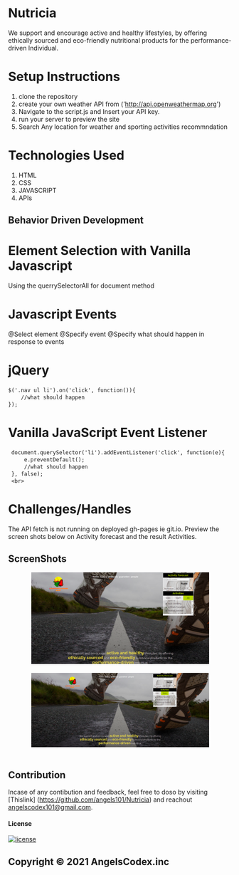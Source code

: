# Nutricia
We support and encourage active and healthy lifestyles, by offering ethically sourced and eco-friendly nutritional products for the performance-driven Individual.



#  Setup Instructions
1. clone the repository
2. create your own weather API from ('http://api.openweathermap.org')
3. Navigate to the script.js and Insert your API key.
4. run your server to preview the site
5. Search Any location for weather and sporting activities recommndation 

            
# Technologies Used
1. HTML
2. CSS 
3. JAVASCRIPT
4. APIs

            
## Behavior Driven Development

#  Element Selection with Vanilla Javascript

Using the querrySelectorAll for document method

# Javascript Events
 @Select element
 @Specify event
 @Specify what should happen in response to events

# jQuery
    $('.nav ul li').on('click', function()){
        //what should happen
    });
# Vanilla JavaScript Event Listener
     document.querySelector('li').addEventListener('click', function(e){
         e.preventDefault();
         //what should happen
     }, false);
     <br>
# Challenges/Handles
The API fetch is not running on deployed gh-pages ie git.io. Preview the screen shots below on Activity forecast and the result Activities. 
## ScreenShots

<div align="center">
    <img src="/images/shots/Activities.png" width="400px"</img> 
</div>

  <br/>
<div align="center">
    <img src="/images/shots/ActivityForecast.png" width="400px"</img> 
</div>

<br/>

## Contribution
Incase of any contibution and feedback, feel free to doso by visiting [Thislink] (https://github.com/angels101/Nutricia) and reachout angelscodex101@gmail.com.
                      </br>
#### License
  [![license](https://img.shields.io/github/license/DAVFoundation/captain-n3m0.svg?style=flat-square)](https://github.com/DAVFoundation/captain-n3m0/blob/master/LICENSE)

## Copyright © 2021 AngelsCodex.inc



